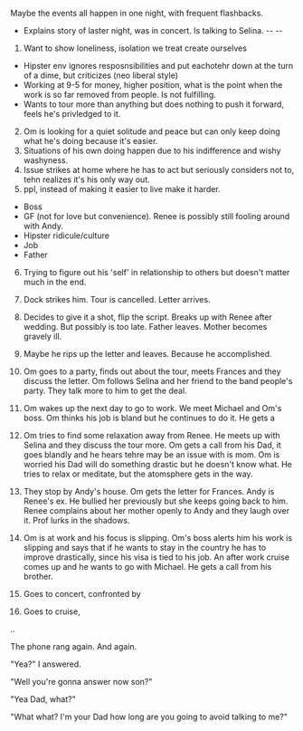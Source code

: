 Maybe the events all happen in one night, with frequent flashbacks.

- Explains story of laster night, was in concert. Is talking to Selina.
-- 
-- 








1. Want to show loneliness, isolation we treat create ourselves
- Hipster env ignores resposnsibilities and put eachotehr down at the turn of a dime, but criticizes (neo liberal style)
- Working at 9-5 for money, higher position, what is the point when the work is so far removed from people. Is not fulfilling.
- Wants to tour more than anything but does nothing to push it forward, feels he's privledged to it.
2. Om is looking for a quiet solitude and peace but can only keep doing what he's doing because it's easier.
3. Situations of his own doing happen due to his indifference and wishy washyness.
4. Issue strikes at home where he has to act but seriously considers not to, tehn realizes it's his only way out.
5. ppl, instead of making it easier to live make it harder.
- Boss
- GF (not for love but convenience). Renee is possibly still fooling around with Andy.
- Hipster ridicule/culture
- Job
- Father
6. Trying to figure out his 'self' in relationship to others but doesn't matter much in the end.
7. Dock strikes him. Tour is cancelled. Letter arrives.
8. Decides to give it a shot, flip the script. Breaks up with Renee after wedding. But possibly is too late. Father leaves. Mother becomes gravely ill.
9. Maybe he rips up the letter and leaves. Because he accomplished.


1. Om goes to a party, finds out about the tour, meets Frances and they discuss the letter. Om follows Selina and her friend to the band people's party. They talk more to him to get the deal.

2. Om wakes up the next day to go to work. We meet Michael and Om's boss. Om thinks his job is bland but he continues to do it. He gets a

3. Om tries to find some relaxation away from Renee. He meets up with Selina and they discuss the tour more. Om gets a call from his Dad, it goes blandly and he hears tehre may be an issue with is mom. Om is worried his Dad will do something drastic but he doesn't know what. He tries to relax or meditate, but the atomsphere gets in the way.

4. They stop by Andy's house. Om gets the letter for Frances. Andy is Renee's ex. He bullied her previously but she keeps going back to him. Renee complains about her mother openly to Andy and they laugh over it. Prof lurks in the shadows.

5. Om is at work and his focus is slipping. Om's boss alerts him his work is slipping and says that if he wants to stay in the country he has to improve drastically, since his visa is tied to his job. An after work cruise comes up and he wants to go with Michael. He gets a call from his brother. 

6. Goes to concert, confronted by 

7. Goes to cruise, 


..



The phone rang again. And again.

"Yea?" I answered.

"Well you're gonna answer now son?"

"Yea Dad, what?"

"What what? I'm your Dad how long are you going to avoid talking to me?" 
